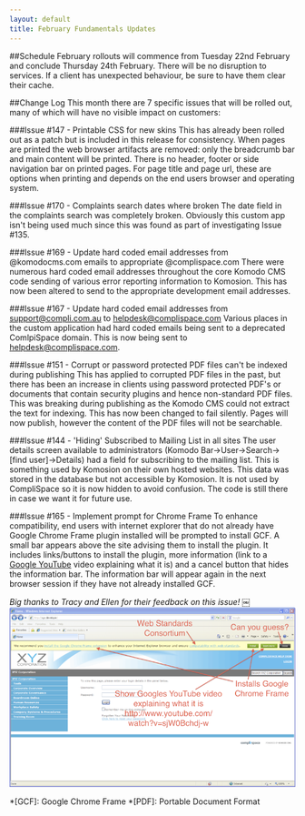 ```yaml
---
layout: default
title: February Fundamentals Updates
---
```


##Schedule
February rollouts will commence from Tuesday 22nd February and conclude 
Thursday 24th February. There will be no disruption to services. If a client 
has unexpected behaviour, be sure to have them clear their cache.

##Change Log
This month there are 7 specific issues that will be rolled out, 
many of which will have no visible impact on customers:

###Issue #147 - Printable CSS for new skins
This has already been rolled out as a patch but is included in this release for
 consistency. When pages are printed the web browser artifacts are removed: 
 only the breadcrumb bar and main content will be printed. There is no header, 
 footer or side navigation bar on printed pages. For page title and page url, 
 these are options when printing and depends on the end users browser 
 and operating system.

###Issue #170 - Complaints search dates where broken
The date field in the complaints search was completely broken. Obviously this 
custom app isn't being used much since this was found as part of investigating
 Issue #135.

###Issue #169 - Update hard coded email addresses from @komodocms.com emails to appropriate @complispace.com
There were numerous hard coded email addresses throughout the core Komodo CMS
 code sending of various error reporting information to Komosion. This has now
  been altered to send to the appropriate development email addresses.

###Issue #167 - Update hard coded email addresses from support@compli.com.au to helpdesk@complispace.com
Various places in the custom application had hard coded emails being sent to a 
deprecated ComlpiSpace domain. This is now being sent to helpdesk@complispace.com.

###Issue #151 - Corrupt or password protected PDF files can't be indexed during publishing
This has applied to corrupted PDF files in the past, but there has been an
increase in clients using password protected PDF's or documents that contain
security plugins and hence non-standard PDF files. This was breaking during
publishing as the Komodo CMS could not extract the text for indexing. 
This has now been changed to fail silently. Pages will now publish, 
however the content of the PDF files will not be searchable.

###Issue #144 - 'Hiding' Subscribed to Mailing List in all sites
The user details screen available to administrators 
(Komodo Bar->User->Search->[find user]->Details) had a field for subscribing
to the mailing list. This is something used by Komosion on their own hosted
websites. This data was stored in the database but not accessible by
Komosion. It is not used by CompliSpace so it is now hidden to avoid
confusion. The code is still there in case we want it for future use.

###Issue #165 - Implement prompt for Chrome Frame
To enhance compatibility, end users with internet explorer that do not already
have Google Chrome Frame plugin installed will be prompted to install GCF.
A small bar appears above the site advising them to install the plugin. 
It includes links/buttons to install the plugin, more information
(link to a [Google YouTube](http://www.youtube.com/watch?v=sjW0Bchdj-w) video explaining what it is) and a cancel button 
that hides the information bar. The information bar will appear again in the
next browser session if they have not already installed GCF.

*Big thanks to Tracy and Ellen for their feedback on this issue!*
￼
![Google Chrome Frame Installer Preview][gcf-preview]

*[GCF]: Google Chrome Frame
*[PDF]: Portable Document Format

[gcf-preview]: /images/gcf-preview.png
